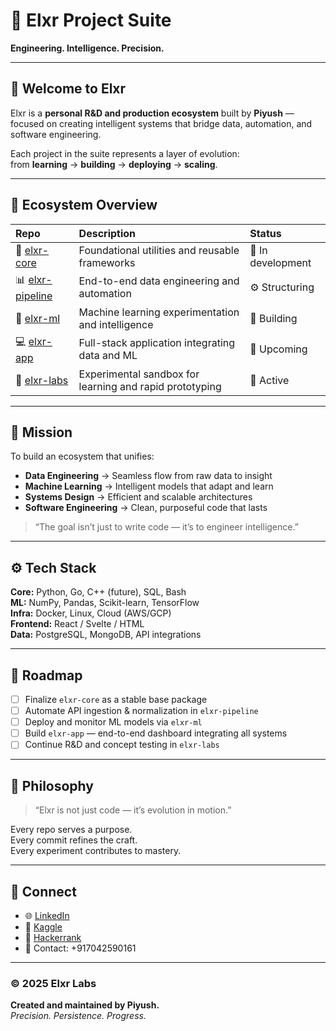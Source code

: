 # 🧠 Elxr Project Suite  
**Engineering. Intelligence. Precision.**

---

## 👋 Welcome to **Elxr**
Elxr is a **personal R&D and production ecosystem** built by **Piyush** — focused on creating intelligent systems that bridge data, automation, and software engineering.  

Each project in the suite represents a layer of evolution:  
from **learning** → **building** → **deploying** → **scaling**.

---

## 🧩 Ecosystem Overview

| Repo | Description | Status |
|:-----|:-------------|:--------|
| 🧱 [elxr-core](https://github.com/ELXR-creator/elxr-core) | Foundational utilities and reusable frameworks | 🧩 In development |
| 📊 [elxr-pipeline](https://github.com/ELXR-creator/elxr-pipeline) | End-to-end data engineering and automation | ⚙️ Structuring |
| 🤖 [elxr-ml](https://github.com/ELXR-creator/elxr-ml) | Machine learning experimentation and intelligence | 🧠 Building |
| 💻 [elxr-app](https://github.com/ELXR-creator/elxr-app) | Full-stack application integrating data and ML | 🚀 Upcoming |
| 🧪 [elxr-labs](https://github.com/ELXR-creator/elxr-labs) | Experimental sandbox for learning and rapid prototyping | 🔬 Active |

---

## 🎯 Mission  
To build an ecosystem that unifies:  
- **Data Engineering** → Seamless flow from raw data to insight  
- **Machine Learning** → Intelligent models that adapt and learn  
- **Systems Design** → Efficient and scalable architectures  
- **Software Engineering** → Clean, purposeful code that lasts  

> “The goal isn’t just to write code — it’s to engineer intelligence.”  

---

## ⚙️ Tech Stack  
**Core:** Python, Go, C++ (future), SQL, Bash  
**ML:** NumPy, Pandas, Scikit-learn, TensorFlow  
**Infra:** Docker, Linux, Cloud (AWS/GCP)  
**Frontend:** React / Svelte / HTML  
**Data:** PostgreSQL, MongoDB, API integrations  

---

## 🧭 Roadmap
- [ ] Finalize `elxr-core` as a stable base package  
- [ ] Automate API ingestion & normalization in `elxr-pipeline`  
- [ ] Deploy and monitor ML models via `elxr-ml`  
- [ ] Build `elxr-app` — end-to-end dashboard integrating all systems  
- [ ] Continue R&D and concept testing in `elxr-labs`

---

## 🧬 Philosophy  
> “Elxr is not just code — it’s evolution in motion.”  

Every repo serves a purpose.  
Every commit refines the craft.  
Every experiment contributes to mastery.  

---

## 🔗 Connect  
- 🌐 [LinkedIn](www.linkedin.com/in/jhapiyush006)  
- 🧩 [Kaggle](#)
- 😤 [Hackerrank](#)
- 📧 Contact: +917042590161

---

### © 2025 Elxr Labs  
**Created and maintained by Piyush.**  
*Precision. Persistence. Progress.*

